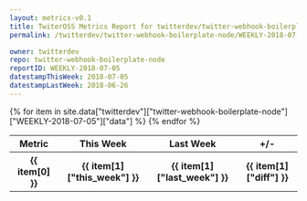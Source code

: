 ```yaml
---
layout: metrics-v0.1
title: TwiterOSS Metrics Report for twitterdev/twitter-webhook-boilerplate-node | WEEKLY-2018-07-05 | 2018-07-05
permalink: /twitterdev/twitter-webhook-boilerplate-node/WEEKLY-2018-07-05.html

owner: twitterdev
repo: twitter-webhook-boilerplate-node
reportID: WEEKLY-2018-07-05
datestampThisWeek: 2018-07-05
datestampLastWeek: 2018-06-26
---
```


<table style="width: 100%">
    <tr>
        <th>Metric</th>
        <th>This Week</th>
        <th>Last Week</th>
        <th>+/-</th>
    </tr>
    {% for item in site.data["twitterdev"]["twitter-webhook-boilerplate-node"]["WEEKLY-2018-07-05"]["data"] %}
    <tr>
        <th>{{ item[0] }}</th>
        <th>{{ item[1]["this_week"] }}</th>
        <th>{{ item[1]["last_week"] }}</th>
        <th>{{ item[1]["diff"] }}</th>
    </tr>
    {% endfor %}
</table>

